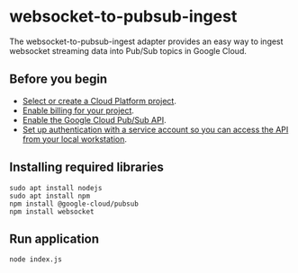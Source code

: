 # websocket-to-pubsub-ingest
The websocket-to-pubsub-ingest adapter provides an easy way to ingest websocket streaming data into Pub/Sub topics in Google Cloud. 

## Before you begin

- [Select or create a Cloud Platform project](https://console.cloud.google.com/project?_ga=2.220968858.3275545.1654003980-1401993212.1652797137).
- [Enable billing for your project](https://support.google.com/cloud/answer/6293499#enable-billing).
- [Enable the Google Cloud Pub/Sub API](https://console.cloud.google.com/flows/enableapi?apiid=pubsub.googleapis.com&_ga=2.212587670.3275545.1654003980-1401993212.1652797137).
- [Set up authentication with a service account so you can access the API from your local workstation](https://cloud.google.com/docs/authentication/getting-started).

## Installing required libraries
```
sudo apt install nodejs
sudo apt install npm
npm install @google-cloud/pubsub
npm install websocket
```

## Run application
```
node index.js
```
